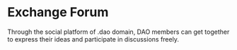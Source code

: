 # Exchange Forum

Through the social platform of .dao domain, DAO members can get together to express their ideas and participate in discussions freely.

